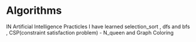 # Algorithms
IN Artificial Intelligence Practicles I have learned selection_sort , dfs and bfs , CSP(constraint satisfaction problem) - N_queen and Graph Coloring
